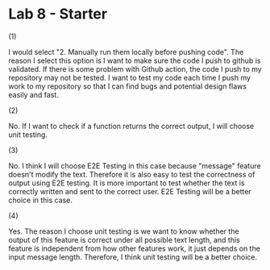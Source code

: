 # Lab 8 - Starter

(1) 

I would select "2. Manually run them locally before pushing code". The reason I select this option is I want to make sure the code I push to github is validated. If there is some problem with Github action, the code I push to my repository may not be tested. I want to test my code each time I push my work to my repository so that I can find bugs and potential design flaws easily and fast.

(2)

No. If I want to check if a function returns the correct output, I will choose unit testing.

(3)

No. I think I will choose E2E Testing in this case because "message" feature doesn't modify the text. Therefore it is also easy to test the correctness of output using E2E testing. It is more important to test whether the text is correctly written and sent to the correct user. E2E Testing will be a better choice in this case.

(4)

Yes. The reason I choose unit testing is we want to know whether the output of this feature is correct under all possible text length, and this feature is independent from how other features work, it just depends on the input message length. Therefore, I think unit testing will be a better choice.